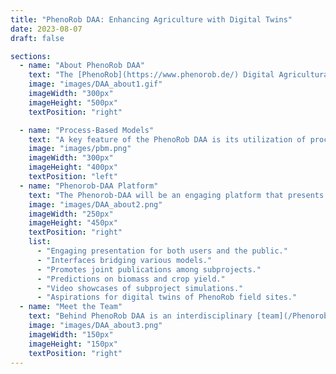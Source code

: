 ```yaml
---
title: "PhenoRob DAA: Enhancing Agriculture with Digital Twins"
date: 2023-08-07
draft: false

sections:  
  - name: "About PhenoRob DAA"
    text: "The [PhenoRob](https://www.phenorob.de/) Digital Agricultural Avatar (DAA) is a focused sub-project within the overarching PhenoRob initiative. Spearheaded mainly by the teams from [University of Bonn](https://www.uni-bonn.de/) and [ForschungZentrum Juelich](https://www.fz-juelich.de/portal/EN/Home/home_node.html), PhenoRob leverages advanced technology to bring substantial advancements in agriculture. Within this context, the DAA takes on the role of a digital twin for the agricultural system. It amalgamates various models that represent biogeochemical, biophysical, agricultural management, and economic aspects, culminating in a comprehensive tool. By doing so, DAA offers predictive insights, becoming a reliable guide for sustainable farming practices."
    image: "images/DAA_about1.gif"
    imageWidth: "300px"
    imageHeight: "500px"
    textPosition: "right"

  - name: "Process-Based Models"
    text: "A key feature of the PhenoRob DAA is its utilization of process-based models. Think of these models as sophisticated virtual labs where we can simulate how crops react to a myriad of environmental factors, from varying weather conditions to nutrient stress. Beyond just water availability, these models provide insights into how factors like temperature fluctuations, rainfall patterns, and soil nutrient levels influence crop growth and yield. This allows us to strategize around irrigation, fertilization, and other agricultural interventions, ensuring we maximize productivity while using resources efficiently."
    image: "images/pbm.png"
    imageWidth: "300px"
    imageHeight: "400px"
    textPosition: "left"
  - name: "Phenorob-DAA Platform"
    text: "The Phenorob-DAA will be an engaging platform that presents models for users and the public, bridging different models for data amalgamation. It enhances collaboration, raises PhenoRob's profile, shares predictions on biomass and yield, and plans to develop digital replicas of PhenoRob sites. The main features:"
    image: "images/DAA_about2.png"
    imageWidth: "250px"
    imageHeight: "450px"
    textPosition: "right"
    list:
      - "Engaging presentation for both users and the public."
      - "Interfaces bridging various models."
      - "Promotes joint publications among subprojects."
      - "Predictions on biomass and crop yield."
      - "Video showcases of subproject simulations."
      - "Aspirations for digital twins of PhenoRob field sites."
  - name: "Meet the Team"
    text: "Behind PhenoRob DAA is an interdisciplinary [team](/Phenorob-DAA/members/) from the [University of Bonn](https://www.uni-bonn.de/) and [Forschungszentrum Jülich](https://www.fz-juelich.de/portal/EN/Home/home_node.html). Their diverse backgrounds in fields like computer science, geodesy, robotics, plant science, soil science, economics, and environmental science power this innovative project, setting [PhenoRob](https://www.phenorob.de/) apart as the only [DFG](https://www.dfg.de/)-funded Cluster of Excellence focusing on agriculture."
    image: "images/DAA_about3.png"
    imageWidth: "150px"
    imageHeight: "150px"
    textPosition: "right"
---
```

